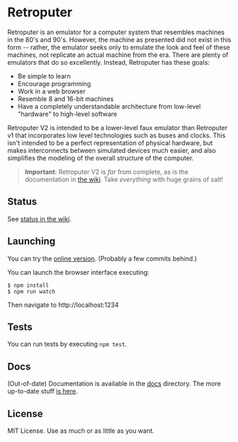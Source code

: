 # Retroputer

Retroputer is an emulator for a computer system that resembles machines in the 80's and 90's. However, the machine as presented did not exist in this form -- rather, the emulator seeks only to emulate the look and feel of these machines, not replicate an actual machine from the era. There are plenty of emulators that do so excellently. Instead, Retroputer has these goals:

- Be simple to learn
- Encourage programming
- Work in a web browser
- Resemble 8 and 16-bit machines
- Have a completely understandable architecture from low-level "hardware" to high-level software

Retroputer V2 is intended to be a lower-level faux emulator than Retroputer v1 that incorporates low level technologies such as buses and clocks. This isn't intended to be a perfect representation of physical hardware, but makes interconnects between simulated devices much easier, and also simplifies the modeling of the overall structure of the computer.

> **Important**: Retroputer V2 is *far* from complete, as is the documentation in [the wiki](https://www.notion.so/Retroputer-V2-b025c3b6c86c46c7b21f1e89ec7052d2). Take *everything* with huge grains of salt!

## Status

See [status in the wiki](https://www.notion.so/Retroputer-V2-b025c3b6c86c46c7b21f1e89ec7052d2).

## Launching

You can try the [online version](https://blissful-bose-ff8542.netlify.com). (Probably a few commits behind.)

You can launch the browser interface executing:

```
$ npm install
$ npm run watch
```

Then navigate to http://localhost:1234

## Tests

You can run tests by executing `npm test`.

## Docs

(Out-of-date) Documentation is available in the [docs](./docs) directory. The more up-to-date stuff [is here](https://www.notion.so/Retroputer-V2-b025c3b6c86c46c7b21f1e89ec7052d2).

## License

MIT License. Use as much or as little as you want.
